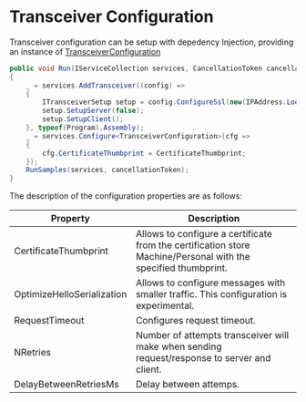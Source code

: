 # Transceiver Configuration

Transceiver configuration can be setup with depedency Injection, providing an instance of [TransceiverConfiguration](https://github.com/glacorSoul/Transceiver/blob/main/Transceiver/TransceiverConfiguration.cs)

```csharp
public void Run(IServiceCollection services, CancellationToken cancellationToken)
{
    _ = services.AddTransceiver((config) =>
    {
        ITransceiverSetup setup = config.ConfigureSsl(new(IPAddress.Loopback, ServerPort));
        setup.SetupServer(false);
        setup.SetupClient();
    }, typeof(Program).Assembly);
    _ = services.Configure<TransceiverConfiguration>(cfg =>
    {
        cfg.CertificateThumbprint = CertificateThumbprint;
    });
    RunSamples(services, cancellationToken);
}
```

The description of the configuration properties are as follows:

| Property                   | Description                                                                                                                                      |
|----------------------------|--------------------------------------------------------------------------------------------------------------------------------------------------|
| CertificateThumbprint      | Allows to configure a certificate from the certification store Machine/Personal with the specified thumbprint.                                   |
| OptimizeHelloSerialization | Allows to configure messages with smaller traffic. This configuration is experimental.                                                           |
| RequestTimeout             | Configures request timeout.                                                                                                                      |
| NRetries                   | Number of attempts transceiver will make when sending request/response to server and client.                                                     |
| DelayBetweenRetriesMs      | Delay between attemps.                                                                                                                           |
